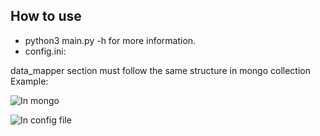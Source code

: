 ## How to use
- python3 main.py -h for more information.
- config.ini:

data_mapper section must follow the same structure in mongo collection
Example:  

![In mongo](https://i.imgur.com/KBxIGvT.png)

![In config file](https://i.imgur.com/QHDt1JZ.png)